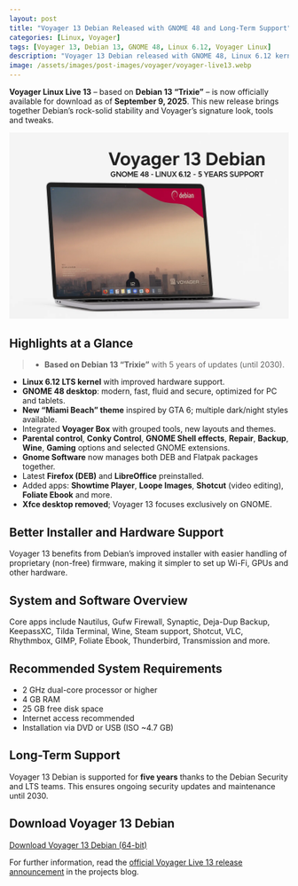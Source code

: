 ```yaml
---
layout: post
title: "Voyager 13 Debian Released with GNOME 48 and Long-Term Support"
categories: [Linux, Voyager]
tags: [Voyager 13, Debian 13, GNOME 48, Linux 6.12, Voyager Linux]
description: "Voyager 13 Debian released with GNOME 48, Linux 6.12 kernel, new theme, and 5 years of updates."
image: /assets/images/post-images/voyager/voyager-live13.webp
---
```


**Voyager Linux Live 13** – based on **Debian 13 “Trixie”** – is now officially available for download as of **September 9, 2025**. This new release brings together Debian’s rock-solid stability and Voyager’s signature look, tools and tweaks.

![Voyager Live 13 featured image](/assets/images/post-images/voyager/voyager-live13.webp)

## Highlights at a Glance

> - **Based on Debian 13 “Trixie”** with 5 years of updates (until 2030).
- **Linux 6.12 LTS kernel** with improved hardware support.
- **GNOME 48 desktop**: modern, fast, fluid and secure, optimized for PC and tablets.
- **New “Miami Beach” theme** inspired by GTA 6; multiple dark/night styles available.
- Integrated **Voyager Box** with grouped tools, new layouts and themes.
- **Parental control**, **Conky Control**, **GNOME Shell effects**, **Repair**, **Backup**, **Wine**, **Gaming** options and selected GNOME extensions.
- **Gnome Software** now manages both DEB and Flatpak packages together.
- Latest **Firefox (DEB)** and **LibreOffice** preinstalled.
- Added apps: **Showtime Player**, **Loope Images**, **Shotcut** (video editing), **Foliate Ebook** and more.
- **Xfce desktop removed**; Voyager 13 focuses exclusively on GNOME.

## Better Installer and Hardware Support
Voyager 13 benefits from Debian’s improved installer with easier handling of proprietary (non-free) firmware, making it simpler to set up Wi-Fi, GPUs and other hardware.

## System and Software Overview
Core apps include Nautilus, Gufw Firewall, Synaptic, Deja-Dup Backup, KeepassXC, Tilda Terminal, Wine, Steam support, Shotcut, VLC, Rhythmbox, GIMP, Foliate Ebook, Thunderbird, Transmission and more.

## Recommended System Requirements

- 2 GHz dual-core processor or higher  
- 4 GB RAM  
- 25 GB free disk space  
- Internet access recommended  
- Installation via DVD or USB (ISO ~4.7 GB)  

## Long-Term Support

Voyager 13 Debian is supported for **five years** thanks to the Debian Security and LTS teams. This ensures ongoing security updates and maintenance until 2030.

## Download Voyager 13 Debian
<a class="download" href="https://sourceforge.net/projects/voyagerlive/files/Voyager-13-debian-amd64.iso/download">Download Voyager 13 Debian (64-bit)</a>

For further information, read the [official Voyager Live 13 release announcement](https://voyagerlive.org/voyager-13-debian/) in the projects blog.